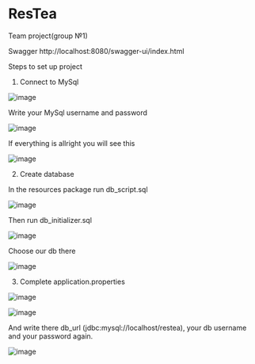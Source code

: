 # ResTea
Team project(group №1)

Swagger http://localhost:8080/swagger-ui/index.html


Steps to set up project
1. Connect to MySql

![image](https://user-images.githubusercontent.com/74297669/198564225-d46f8469-d6fa-41cb-b5d3-a6dd9238e85c.png)

Write your MySql username and password

![image](https://user-images.githubusercontent.com/74297669/198564379-8c9add8d-6099-4065-a135-6ea2e90fc7ef.png)

If everything is allright you will see this

![image](https://user-images.githubusercontent.com/74297669/198564535-14f63f96-f90c-431d-8f8f-4138a27acd7e.png)

2. Create database

In the resources package run db_script.sql

![image](https://user-images.githubusercontent.com/74297669/198565042-e221d7e3-f2c9-4d0b-a484-7698a9e62615.png)

Then run db_initializer.sql

![image](https://user-images.githubusercontent.com/74297669/198565172-137b1dd9-96fe-438f-a6ee-dcc31cc25994.png)

Choose our db there

![image](https://user-images.githubusercontent.com/74297669/198567353-78abd0b4-2930-4fc0-a1fe-fd5a2bb3b010.png)


3. Complete application.properties

![image](https://user-images.githubusercontent.com/74297669/198565399-9bff5c93-a8a8-4ec5-a341-66f55c4fec92.png)

![image](https://user-images.githubusercontent.com/74297669/198565556-840b1c40-b9ba-4439-90b4-0b72de8e00e9.png)

And write there db_url (jdbc:mysql://localhost/restea), your db username and your password again.

![image](https://user-images.githubusercontent.com/74297669/198565722-cad13952-3e5d-4486-9dd0-2adec75fd7e6.png)

